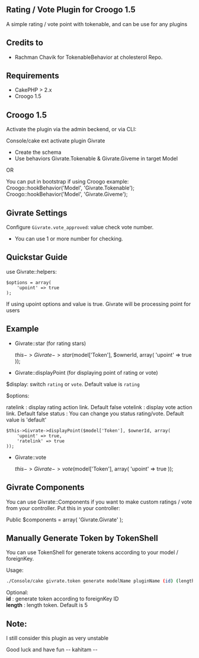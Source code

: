 Rating / Vote Plugin for Croogo 1.5
-------------------------------------------------

A simple rating / vote point with tokenable, and can be use for any plugins

Credits to
----------
* Rachman Chavik for TokenableBehavior at cholesterol Repo.

Requirements
------------

- CakePHP > 2.x
- Croogo 1.5


Croogo 1.5
----------

Activate the plugin via the admin beckend, or via CLI:

Console/cake ext activate plugin Givrate

- Create the schema
- Use behaviors Givrate.Tokenable & Givrate.Giveme in target Model

OR

You can put in bootstrap if using Croogo
example:
Croogo::hookBehavior('Model', 'Givrate.Tokenable');
Croogo::hookBehavior('Model', 'Givrate.Giveme');


Givrate Settings
----------------

Configure `Givrate.vote_approved`: value check vote number.
* You can use 1 or more number for checking.


Quickstar Guide
---------------

use Givrate::helpers:

	$options = array(
		'upoint' => true
	);
If using upoint options and value is true. Givrate will be processing point for users


Example
--------

* Givrate::star (for rating stars)

	$this->Givrate->star($model['Token'], $ownerId, array(
		'upoint' => true
	));




* Givrate::displayPoint (for displaying point of rating or vote)

$display: switch `rating` or `vote`. Default value is `rating`

$options:

ratelink : display rating action link. Default false
votelink : display vote action link.  Default false
status : You can change you status rating/vote. Default value is 'default'

	$this->Givrate->displayPoint($model['Token'], $ownerId, array(
		'upoint' => true,
		'ratelink' => true
	));



* Givrate::vote

	$this->Givrate->vote($model['Token'], array(
		'upoint' => true
	));


Givrate Components
-------------------
You can use Givrate::Components if you want to make custom ratings / vote from your controller.
Put this in your controller:

Public $components = array(
	'Givrate.Givrate'
);


Manually Generate Token by TokenShell
-------------------------------------
You can use TokenShell for generate tokens according to your model / foreignKey.

Usage:
```bash
./Console/cake givrate.token generate modelName pluginName (id) (length)
```
Optional:<br>
**id** : generate token according to foreignKey ID<br>
**length** : length token. Default is 5


Note:
-----
I still consider this plugin as very unstable

Good luck and have fun
-- kahitam --
